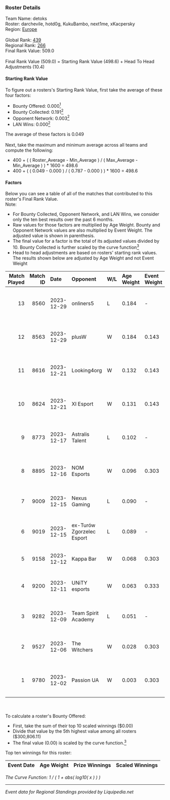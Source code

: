 ### Roster Details<br />
Team Name: detoks<br />
Roster: darchevile, hotd0g, KukuBambo, next1me, xKacpersky<br />
Region: [Europe]( ../standings_europe.md)<br />
<br />
Global Rank: [439](../standings_global.md)<br />
Regional Rank: [266]( ../standings_europe.md)<br />
Final Rank Value:  509.0<br />
<br />
Final Rank Value (509.0) = Starting Rank Value (498.6) + Head To Head Adjustments (10.4)<br />

#### Starting Rank Value<br />
To figure out a rosters's Starting Rank Value, first take the average of these four factors:<br />
- Bounty Offered: 0.000[<sup>1</sup>](#table2)
- Bounty Collected: 0.191[<sup>2</sup>](#table1)
- Opponent Network: 0.003[<sup>2</sup>](#table1)
- LAN Wins: 0.000[<sup>2</sup>](#table1)

The average of these factors is 0.049<br />
<br />
Next, take the maximum and minimum average across all teams and compute the following:<br />
- 400 + ( ( Roster_Average - Min_Average ) / ( Max_Average - Min_Average ) ) * 1600 = 498.6
- 400 + ( ( 0.049 - 0.000 ) / ( 0.787 - 0.000 ) ) * 1600 = 498.6


#### Factors<br />
Below you can see a table of all of the matches that contributed to this roster's Final Rank Value.<br />
Note:<br />

- For Bounty Collected, Opponent Network, and LAN Wins, we consider only the ten best results over the past 6 months.
- Raw values for those factors are multiplied by Age Weight. Bounty and Opponent Network values are also multiplied by Event Weight. The adjusted value is shown in parenthesis.
- The final value for a factor is the total of its adjusted values divided by 10. Bounty Collected is further scaled by the curve function[<sup>3</sup>](#curveFunction)
- Head to head adjustments are based on rosters' starting rank values. The results shown below are adjusted by Age Weight and not Event Weight
<span id="table1"></span><br />


| Match Played | Match ID | Date       | Opponent                  | W/L | Age Weight | Event Weight | Bounty Collected | Opponent Network | LAN Wins  | H2H Adj. | Roster                                             |
| -: | -: | :- | :- | :- | :- | :- | :- | :- | :- | -: | :- |
|           13 |     8560 | 2023-12-29 | onliners5                 | L   | 0.184      | -            | -                | -                | -         |    -2.12 | darchevile, hotd0g, KukuBambo, next1me, xKacpersky |
|           12 |     8563 | 2023-12-29 | plusW                     | W   | 0.184      | 0.143        | 0.000 (0.000)    | 0.094 (0.002)    | 0 (0.000) |     3.06 | darchevile, hotd0g, KukuBambo, next1me, xKacpersky |
|           11 |     8616 | 2023-12-21 | Looking4org               | W   | 0.132      | 0.143        | 0.000 (0.000)    | 0.007 (0.000)    | 0 (0.000) |     1.91 | darchevile, hotd0g, KukuBambo, next1me, xKacpersky |
|           10 |     8624 | 2023-12-21 | XI Esport                 | W   | 0.131      | 0.143        | 0.001 (0.000)    | 0.277 (0.005)    | 0 (0.000) |     3.06 | darchevile, hotd0g, KukuBambo, next1me, xKacpersky |
|            9 |     8773 | 2023-12-17 | Astralis Talent           | L   | 0.102      | -            | -                | -                | -         |    -0.28 | darchevile, hotd0g, KukuBambo, maaryy, tomiko      |
|            8 |     8895 | 2023-12-16 | NOM Esports               | W   | 0.096      | 0.303        | 0.000 (0.000)    | 0.019 (0.001)    | 0 (0.000) |     2.08 | AMSALEM, BluePho3nix, dan1, ultimate, Zax1e        |
|            7 |     9009 | 2023-12-15 | Nexus Gaming              | L   | 0.090      | -            | -                | -                | -         |    -0.26 | BTN, ragga, s0und, smekk, XELLOW                   |
|            6 |     9019 | 2023-12-15 | ex-Turów Zgorzelec Esport | L   | 0.089      | -            | -                | -                | -         |    -0.45 | darchevile, hotd0g, KukuBambo, maaryy, tomiko      |
|            5 |     9158 | 2023-12-12 | Kappa Bar                 | W   | 0.068      | 0.303        | 0.000 (0.000)    | 0.062 (0.001)    | 0 (0.000) |     1.16 | dezt, jayzaR, pupcake, TIM, upE                    |
|            4 |     9200 | 2023-12-11 | UNiTY esports             | W   | 0.063      | 0.333        | 0.021 (0.000)    | 0.766 (0.016)    | 0 (0.000) |     1.80 | darchevile, hotd0g, KukuBambo, maaryy, tomiko      |
|            3 |     9282 | 2023-12-09 | Team Spirit Academy       | L   | 0.051      | -            | -                | -                | -         |    -0.34 | alpha, baz, keegaN, Magnojez, notineki             |
|            2 |     9527 | 2023-12-06 | The Witchers              | W   | 0.028      | 0.303        | 0.009 (0.000)    | 0.060 (0.001)    | 0 (0.000) |     0.68 | darchevile, hotd0g, KukuBambo, maaryy, tomiko      |
|            1 |     9780 | 2023-12-02 | Passion UA                | W   | 0.003      | 0.303        | 0.057 (0.000)    | 1.000 (0.001)    | 0 (0.000) |     0.07 | jackasmo, jambo, marat2k, s-chilla, zeRRoFIX       |

<br />
<span id="table2"></span><br />
To calculate a roster's Bounty Offered:<br />

- First, take the sum of their top 10 scaled winnings ($0.00)
- Divide that value by the 5th highest value among all rosters ($300,806.11)
- The final value (0.00) is scaled by the curve function.[<sup>3</sup>](#curveFunction)

Top ten winnings for this roster:<br />

| Event Date | Age Weight | Prize Winnings | Scaled Winnings |
| :- | -: | :- | :- |


<span id="curveFunction"></span>_The Curve Function: 1 / ( 1 + abs( log10( x ) ) )_<br />

---
_Event data for Regional Standings provided by Liquipedia.net_<br />
